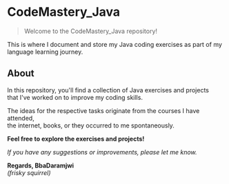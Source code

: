 # CodeMastery_Java
> Welcome to the CodeMastery_Java repository!

This is where I document and store my Java coding exercises as part of my language learning journey.


## About
In this repository, you'll find a collection of Java exercises and projects  
that I've worked on to improve my coding skills.  

The ideas for the respective tasks originate from the courses I have attended,  
the internet, books, or they occurred to me spontaneously.  

**Feel free to explore the exercises and projects!**  

*If you have any suggestions or improvements, please let me know.*  

**Regards, BbaDaramjwi**  
*(frisky squirrel)*
